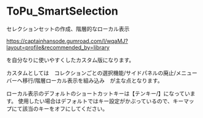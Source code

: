 # ToPu_SmartSelection

セレクションセットの作成、階層的なローカル表示

https://captainhansode.gumroad.com/l/wqaMJ?layout=profile&recommended_by=library

を自分なりに使いやすくしたカスタム版になります。

カスタムとしては　コレクションごとの選択機能/サイドパネルの廃止/メニューバーへ移行/階層ローカル表示を組み込み　が主な点となります。

ローカル表示のデフォルトのショートカットキーは【テンキー/】になっています。
使用したい場合はデフォルトではキー設定がかぶっているので、キーマップにて該当のキーをオフにしてください。
